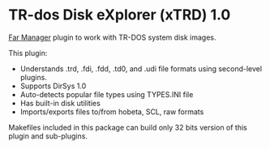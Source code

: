 # TR-dos Disk eXplorer (xTRD) 1.0

[Far Manager](http://www.farmanager.com) plugin to work with TR-DOS system disk
images.

This plugin:
- Understands .trd, .fdi, .fdd, .td0, and .udi file formats using
second-level plugins.
- Supports DirSys 1.0
- Auto-detects popular file types using TYPES.INI file
- Has built-in disk utilities
- Imports/exports files to/from hobeta, SCL, raw formats

Makefiles included in this package can build only 32 bits version of this plugin
and sub-plugins.